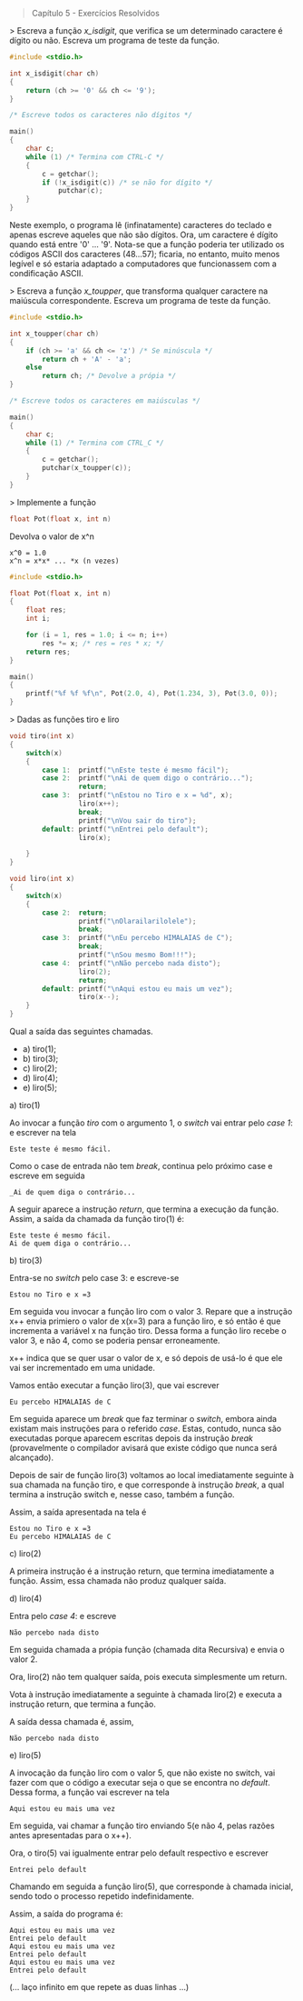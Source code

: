 > Capítulo 5 - Exercícios Resolvidos

\> Escreva a função _x_isdigit_, que verifica se um determinado caractere é dígito ou não. Escreva um programa de teste da função.

```c
#include <stdio.h>

int x_isdigit(char ch)
{
    return (ch >= '0' && ch <= '9');
}

/* Escreve todos os caracteres não dígitos */

main()
{
    char c;
    while (1) /* Termina com CTRL-C */
    {
        c = getchar();
        if (!x_isdigit(c)) /* se não for dígito */
            putchar(c);
    }
}
```

Neste exemplo, o programa lê (infinatamente) caracteres do teclado e apenas escreve aqueles que não são dígitos. Ora, um caractere é dígito quando está entre '0' ... '9'. Nota-se que a função poderia ter utilizado os códigos ASCII dos caracteres (48...57); ficaria, no entanto, muito menos legível e só estaria adaptado a computadores que funcionassem com a condificação ASCII.

\> Escreva a função _x_toupper_, que transforma qualquer caractere na maiúscula correspondente. Escreva um programa de teste da função.

```c
#include <stdio.h>

int x_toupper(char ch)
{
    if (ch >= 'a' && ch <= 'z') /* Se minúscula */
        return ch + 'A' - 'a';
    else
        return ch; /* Devolve a própia */
}

/* Escreve todos os caracteres em maiúsculas */

main()
{
    char c;
    while (1) /* Termina com CTRL_C */
    {
        c = getchar();
        putchar(x_toupper(c));
    }
}
```

\> Implemente a função

```c
float Pot(float x, int n)
```

Devolva o valor de x^n

```
x^0 = 1.0
x^n = x*x* ... *x (n vezes)
```

```c
#include <stdio.h>

float Pot(float x, int n)
{
    float res;
    int i;

    for (i = 1, res = 1.0; i <= n; i++)
        res *= x; /* res = res * x; */
    return res;
}

main()
{
    printf("%f %f %f\n", Pot(2.0, 4), Pot(1.234, 3), Pot(3.0, 0));
}
```

\> Dadas as funções tiro e liro

```c
void tiro(int x)
{
    switch(x)
    {
        case 1:  printf("\nEste teste é mesmo fácil");
        case 2:  printf("\nAi de quem digo o contrário...");
                 return;
        case 3:  printf("\nEstou no Tiro e x = %d", x);
                 liro(x++);
                 break;
                 printf("\nVou sair do tiro");
        default: printf("\nEntrei pelo default");
                 liro(x);

    }
}
```

```c
void liro(int x)
{
    switch(x)
    {
        case 2:  return;
                 printf("\nOlarailarilolele");
                 break;
        case 3:  printf("\nEu percebo HIMALAIAS de C");
                 break;
                 printf("\nSou mesmo Bom!!!");
        case 4:  printf("\nNão percebo nada disto");
                 liro(2);
                 return;
        default: printf("\nAqui estou eu mais um vez");
                 tiro(x--);
    }
}
```

Qual a saída das seguintes chamadas.

- a) tiro(1);
- b) tiro(3);
- c) liro(2);
- d) liro(4);
- e) liro(5);

a) tiro(1)

Ao invocar a função _tiro_ com o argumento 1, o _switch_ vai entrar pelo _case 1_: e escrever na tela

    Este teste é mesmo fácil.

Como o case de entrada não tem _break_, continua pelo próximo case e escreve em seguida

    _Ai de quem diga o contrário...

A seguir aparece a instrução _return_, que termina a execução da função.
Assim, a saída da chamada da função tiro(1) é:

    Este teste é mesmo fácil.
    Ai de quem diga o contrário...

b) tiro(3)

Entra-se no _switch_ pelo case 3: e escreve-se

    Estou no Tiro e x =3

Em seguida vou invocar a função liro com o valor 3. Repare que a instrução x++ envia primiero o valor de x(x=3) para a função liro, e só então é que incrementa a variável x na função tiro. Dessa forma a função liro recebe o valor 3, e não 4, como se poderia pensar erroneamente.

x++ indica que se quer usar o valor de x, e só depois de usá-lo é que ele vai ser incrementado em uma unidade.

Vamos então executar a função liro(3), que vai escrever

    Eu percebo HIMALAIAS de C

Em seguida aparece um _break_ que faz terminar o _switch_, embora ainda existam mais instruções para o referido _case_. Estas, contudo, nunca são executadas porque aparecem escritas depois da instrução _break_ (provavelmente o compilador avisará que existe código que nunca será alcançado).

Depois de sair de função liro(3) voltamos ao local imediatamente seguinte à sua chamada na função tiro, e que corresponde à instrução _break_, a qual termina a instrução switch e, nesse caso, também a função.

Assim, a saída apresentada na tela é

    Estou no Tiro e x =3
    Eu percebo HIMALAIAS de C

c) liro(2)

A primeira instrução é a instrução return, que termina imediatamente a função. Assim, essa chamada não produz qualquer saída.

d) liro(4)

Entra pelo _case 4_: e escreve

    Não percebo nada disto

Em seguida chamada a própia função (chamada dita Recursiva) e envia o valor 2.

Ora, liro(2) não tem qualquer saída, pois executa simplesmente um return.

Vota à instrução imediatamente a seguinte à chamada liro(2) e executa a instrução return, que termina a função.

A saída dessa chamada é, assim,

    Não percebo nada disto

e) liro(5)

A invocação da função liro com o valor 5, que não existe no switch, vai fazer com que o código a executar seja o que se encontra no _default_. Dessa forma, a função vai escrever na tela

    Aqui estou eu mais uma vez

Em seguida, vai chamar a função tiro enviando 5(e não 4, pelas razões antes apresentadas para o x++).

Ora, o tiro(5) vai igualmente entrar pelo default respectivo e escrever

    Entrei pelo default

Chamando em seguida a função liro(5), que corresponde à chamada inicial, sendo todo o processo repetido indefinidamente.

Assim, a saída do programa é:

    Aqui estou eu mais uma vez
    Entrei pelo default
    Aqui estou eu mais uma vez
    Entrei pelo default
    Aqui estou eu mais uma vez
    Entrei pelo default

(... laço infinito em que repete as duas linhas ...)
